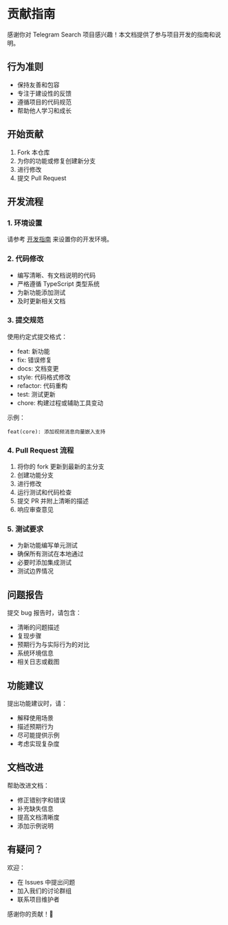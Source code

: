 # 贡献指南

感谢你对 Telegram Search 项目感兴趣！本文档提供了参与项目开发的指南和说明。

## 行为准则

- 保持友善和包容
- 专注于建设性的反馈
- 遵循项目的代码规范
- 帮助他人学习和成长

## 开始贡献

1. Fork 本仓库
2. 为你的功能或修复创建新分支
3. 进行修改
4. 提交 Pull Request

## 开发流程

### 1. 环境设置

请参考 [开发指南](./development-guide.md) 来设置你的开发环境。

### 2. 代码修改

- 编写清晰、有文档说明的代码
- 严格遵循 TypeScript 类型系统
- 为新功能添加测试
- 及时更新相关文档

### 3. 提交规范

使用约定式提交格式：

- feat: 新功能
- fix: 错误修复
- docs: 文档变更
- style: 代码格式修改
- refactor: 代码重构
- test: 测试更新
- chore: 构建过程或辅助工具变动

示例：
```
feat(core): 添加视频消息向量嵌入支持
```

### 4. Pull Request 流程

1. 将你的 fork 更新到最新的主分支
2. 创建功能分支
3. 进行修改
4. 运行测试和代码检查
5. 提交 PR 并附上清晰的描述
6. 响应审查意见

### 5. 测试要求

- 为新功能编写单元测试
- 确保所有测试在本地通过
- 必要时添加集成测试
- 测试边界情况

## 问题报告

提交 bug 报告时，请包含：

- 清晰的问题描述
- 复现步骤
- 预期行为与实际行为的对比
- 系统环境信息
- 相关日志或截图

## 功能建议

提出功能建议时，请：

- 解释使用场景
- 描述预期行为
- 尽可能提供示例
- 考虑实现复杂度

## 文档改进

帮助改进文档：

- 修正错别字和错误
- 补充缺失信息
- 提高文档清晰度
- 添加示例说明

## 有疑问？

欢迎：

- 在 Issues 中提出问题
- 加入我们的讨论群组
- 联系项目维护者

感谢你的贡献！🎉 

